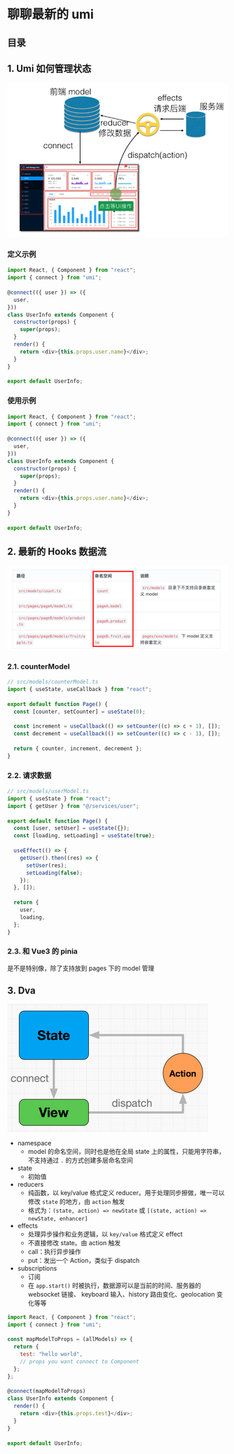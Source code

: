 
# 聊聊最新的 umi



## 目录
<!-- toc -->
 ## 1. Umi 如何管理状态 

![图片&文件](./files/20241030-9.png)

### 定义示例

```javascript
import React, { Component } from "react";
import { connect } from "umi";

@connect(({ user }) => ({
  user,
}))
class UserInfo extends Component {
  constructor(props) {
    super(props);
  }
  render() {
    return <div>{this.props.user.name}</div>;
  }
}

export default UserInfo;

```

### 使用示例

```javascript hl:4
import React, { Component } from "react";
import { connect } from "umi";

@connect(({ user }) => ({
  user,
}))
class UserInfo extends Component {
  constructor(props) {
    super(props);
  }
  render() {
    return <div>{this.props.user.name}</div>;
  }
}

export default UserInfo;

```

## 2. 最新的 Hooks 数据流

![图片&文件](./files/20241030-10.png)

### 2.1. counterModel

```javascript
// src/models/counterModel.ts
import { useState, useCallback } from "react";

export default function Page() {
  const [counter, setCounter] = useState(0);

  const increment = useCallback(() => setCounter((c) => c + 1), []);
  const decrement = useCallback(() => setCounter((c) => c - 1), []);

  return { counter, increment, decrement };
}

```

### 2.2. 请求数据

```javascript
// src/models/userModel.ts
import { useState } from "react";
import { getUser } from "@/services/user";

export default function Page() {
  const [user, setUser] = useState({});
  const [loading, setLoading] = useState(true);

  useEffect(() => {
    getUser().then((res) => {
      setUser(res);
      setLoading(false);
    });
  }, []);

  return {
    user,
    loading,
  };
}

```

### 2.3. 和 Vue3 的 pinia

是不是特别像，除了支持放到 pages 下的 model 管理

## 3. Dva 

![图片&文件](./files/20241030-8.png)

- namespace
    - model 的命名空间，同时也是他在全局 state 上的属性，只能用字符串，不支持通过 `.` 的方式创建多层命名空间
- state
    - 初始值
- reducers
    - 纯函数，以 key/value 格式定义 reducer。用于处理同步擦做，唯一可以修改 `state` 的地方，由 `action` 触发
    - 格式为：`(state, action) => newState` 或 `[(state, action) => newState, enhancer]`
- effects
    - 处理异步操作和业务逻辑，以 `key/value` 格式定义 effect
    - 不直接修改 state。由 action 触发
    - call：执行异步操作
    - put：发出一个 Action，类似于 dispatch
- subscriptions
    - 订阅
    - 在 `app.start()` 时被执行，数据源可以是当前的时间、服务器的 websocket 链接、 keyboard 输入、history 路由变化、geolocation 变化等等

```javascript
import React, { Component } from "react";
import { connect } from "umi";

const mapModelToProps = (allModels) => {
  return {
    test: "hello world",
    // props you want connect to Component
  };
};

@connect(mapModelToProps)
class UserInfo extends Component {
  render() {
    return <div>{this.props.test}</div>;
  }
}

export default UserInfo;

```
